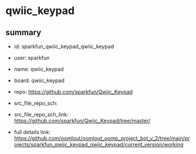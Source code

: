 # qwiic_keypad
 
## summary 
* id: sparkfun_qwiic_keypad_qwiic_keypad
* user: sparkfun
* name: qwiic_keypad
* board: qwiic_keypad
* repo: https://github.com/sparkfun/Qwiic_Keypad



* src_file_repo_sch: 
* src_file_repo_sch_link: https://github.com/sparkfun/Qwiic_Keypad/tree/master/
* full details link: https://github.com/oomlout/oomlout_oomp_project_bot_v_2/tree/main/projects/sparkfun_qwiic_keypad_qwiic_keypad/current_version/working  







